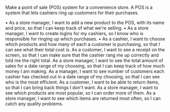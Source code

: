 Make a point of sale (POS) system for a convenience store. A POS is a system that lets cashiers ring up customers for their purchases.

• As a store manager, I want to add a new product to the POS, with its name and price, so that I can keep track of what we're selling.
• As a store manager, I want to create logins for my cashiers, so I know who is responsible for ringing up which purchases.
• As a cashier, I want to choose which products and how many of each a customer is purchasing, so that I can see what their total cost is. As a customer, I want to see a receipt on the screen, so that I can make sure that the cashier rang me up correctly and told me the right total.
As a store manager, I want to see the total amount of sales for a date range of my choosing, so that I can keep track of how much money I am making.
As a manager, I want to see number of customers each cashier has checked out in a date range of my choosing, so that I can see who is the most efficient.
As a customer, I want to be able to return items, so that I can bring back things I don't want.
As a store manager, I want to see which products are most popular, so I can order more of them.
As a store manager, I want to see which items are returned most often, so I can catch any quality problems.

